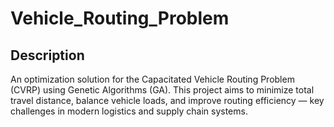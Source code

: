 <h1>Vehicle_Routing_Problem</h1>

 

<h2>Description</h2>
An optimization solution for the Capacitated Vehicle Routing Problem (CVRP) using Genetic Algorithms (GA). This project aims to minimize total travel distance, balance vehicle loads, and improve routing efficiency — key challenges in modern logistics and supply chain systems.
